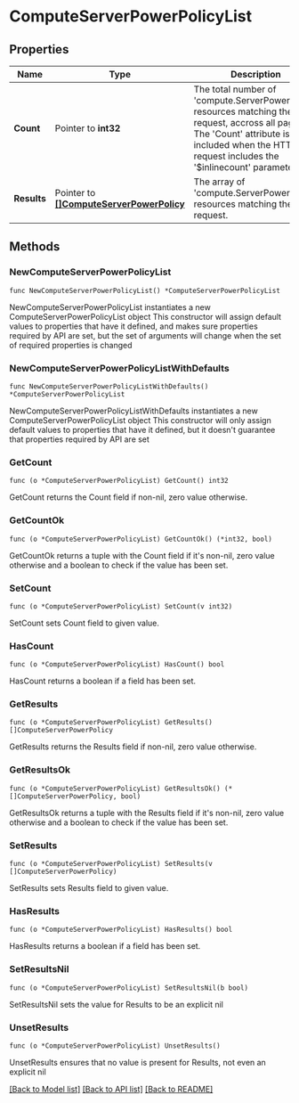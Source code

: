 # ComputeServerPowerPolicyList

## Properties

Name | Type | Description | Notes
------------ | ------------- | ------------- | -------------
**Count** | Pointer to **int32** | The total number of &#39;compute.ServerPowerPolicy&#39; resources matching the request, accross all pages. The &#39;Count&#39; attribute is included when the HTTP GET request includes the &#39;$inlinecount&#39; parameter. | [optional] 
**Results** | Pointer to [**[]ComputeServerPowerPolicy**](ComputeServerPowerPolicy.md) | The array of &#39;compute.ServerPowerPolicy&#39; resources matching the request. | [optional] 

## Methods

### NewComputeServerPowerPolicyList

`func NewComputeServerPowerPolicyList() *ComputeServerPowerPolicyList`

NewComputeServerPowerPolicyList instantiates a new ComputeServerPowerPolicyList object
This constructor will assign default values to properties that have it defined,
and makes sure properties required by API are set, but the set of arguments
will change when the set of required properties is changed

### NewComputeServerPowerPolicyListWithDefaults

`func NewComputeServerPowerPolicyListWithDefaults() *ComputeServerPowerPolicyList`

NewComputeServerPowerPolicyListWithDefaults instantiates a new ComputeServerPowerPolicyList object
This constructor will only assign default values to properties that have it defined,
but it doesn't guarantee that properties required by API are set

### GetCount

`func (o *ComputeServerPowerPolicyList) GetCount() int32`

GetCount returns the Count field if non-nil, zero value otherwise.

### GetCountOk

`func (o *ComputeServerPowerPolicyList) GetCountOk() (*int32, bool)`

GetCountOk returns a tuple with the Count field if it's non-nil, zero value otherwise
and a boolean to check if the value has been set.

### SetCount

`func (o *ComputeServerPowerPolicyList) SetCount(v int32)`

SetCount sets Count field to given value.

### HasCount

`func (o *ComputeServerPowerPolicyList) HasCount() bool`

HasCount returns a boolean if a field has been set.

### GetResults

`func (o *ComputeServerPowerPolicyList) GetResults() []ComputeServerPowerPolicy`

GetResults returns the Results field if non-nil, zero value otherwise.

### GetResultsOk

`func (o *ComputeServerPowerPolicyList) GetResultsOk() (*[]ComputeServerPowerPolicy, bool)`

GetResultsOk returns a tuple with the Results field if it's non-nil, zero value otherwise
and a boolean to check if the value has been set.

### SetResults

`func (o *ComputeServerPowerPolicyList) SetResults(v []ComputeServerPowerPolicy)`

SetResults sets Results field to given value.

### HasResults

`func (o *ComputeServerPowerPolicyList) HasResults() bool`

HasResults returns a boolean if a field has been set.

### SetResultsNil

`func (o *ComputeServerPowerPolicyList) SetResultsNil(b bool)`

 SetResultsNil sets the value for Results to be an explicit nil

### UnsetResults
`func (o *ComputeServerPowerPolicyList) UnsetResults()`

UnsetResults ensures that no value is present for Results, not even an explicit nil

[[Back to Model list]](../README.md#documentation-for-models) [[Back to API list]](../README.md#documentation-for-api-endpoints) [[Back to README]](../README.md)


